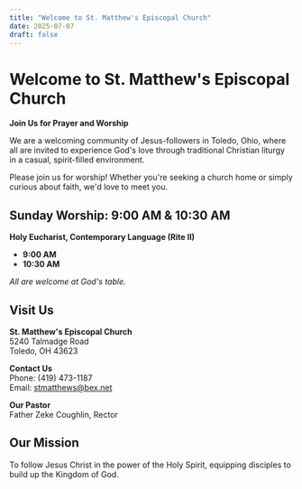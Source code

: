 ```yaml
---
title: "Welcome to St. Matthew's Episcopal Church"
date: 2025-07-07
draft: false
---
```


# Welcome to St. Matthew's Episcopal Church

**Join Us for Prayer and Worship**

We are a welcoming community of Jesus-followers in Toledo, Ohio, where all are invited to experience God's love through traditional Christian liturgy in a casual, spirit-filled environment. 

Please join us for worship! Whether you're seeking a church home or simply curious about faith, we'd love to meet you.

## Sunday Worship: 9:00 AM & 10:30 AM

**Holy Eucharist, Contemporary Language (Rite II)**
- **9:00 AM**
- **10:30 AM**

*All are welcome at God's table.*

## Visit Us

**St. Matthew's Episcopal Church**  
5240 Talmadge Road  
Toledo, OH 43623

**Contact Us**  
Phone: (419) 473-1187  
Email: stmatthews@bex.net

**Our Pastor**  
Father Zeke Coughlin, Rector

## Our Mission

To follow Jesus Christ in the power of the Holy Spirit, equipping disciples to build up the Kingdom of God.
